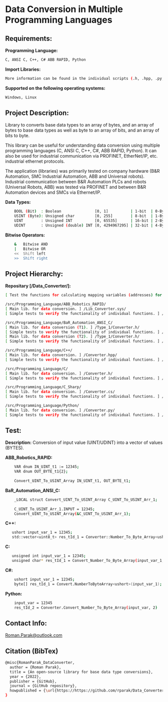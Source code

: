 # Data Conversion in Multiple Programming Languages

## Requirements:

**Programming Language:**

```bash
C, ANSI C, C++, C# ABB RAPID, Python
```

**Import Libraries:**
```bash
More information can be found in the individual scripts (.h, .hpp, .py, etc.)
```

**Supported on the following operating systems:**
```bash
Windows, Linux
```

## Project Description:
Library to converts base data types to an array of bytes, and an array of bytes to base data types as well as byte to an array of bits, and an array of bits to byte.

This library can be useful for understanding data conversion using multiple programming languages (C, ANSI C, C++, C#, ABB RAPID, Python). It can also be used for industrial communication via PROFINET, EtherNet/IP, etc. industrial ethernet protocols.

The application (libraries) was primarily tested on company hardware (B&R Automation, SMC Industrial Automation, ABB and Universal robots). Industrial communication between B&R Automation PLCs and robots (Universal Robots, ABB) was tested via PROFINET and between B&R Automation devices and SMCs via Ethernet/IP.

**Data Types:**
```bash 
    BOOL (Bit)  : Boolean               [0, 1]          | 1-bit  | 0-Byte |
    USINT (Byte): Unsigned char         [0, 255]        | 8-bit  | 1-Byte |
    UINT        : Unsigned INT          [0, 65535]      | 16-bit | 2-Byte |
    UDINT       : Unsigned (double) INT [0, 4294967295] | 32-bit | 4-Byte |
```

**Bitwise Operators:**
```bash 
    &	Bitwise AND
    |	Bitwise OR
    <<	Shift left
    >>	Shift right
```
## Project Hierarchy:

**Repositary [/Data_Converter/]:**
```bash
[ Test the functions for calculating mapping variables (addresses) for industrial ethernet protocols such as PROFINET, EtherNet/IP. ] /Helpers/

/src/Programming_Language/ABB_Robotics_RAPID/
[ Main lib. for data conversion. ] /Lib_Converter.sys/
[ Simple tests to verify the functionality of individual functions. ] /Module1.mod/

/src/Programming_Language/BaR_Automation_ANSI_C/
[ Main lib. for data conversion (T1). ] /Type_1/Converter.h/
[ Simple tests to verify the functionality of individual functions. ] /Type_1/Main.c/
[ Main lib. for data conversion (T2). ] /Type_1/Converter.h/
[ Simple tests to verify the functionality of individual functions. ] /Type_1/Main.c/

/src/Programming_Language/C++/
[ Main lib. for data conversion. ] /Converter.hpp/
[ Simple tests to verify the functionality of individual functions. ] /main.cpp/

/src/Programming_Language/C/
[ Main lib. for data conversion. ] /Converter.h/
[ Simple tests to verify the functionality of individual functions. ] /main.c/

/src/Programming_Language/C_Sharp/
[ Main lib. for data conversion. ] /Converter.cs/
[ Simple tests to verify the functionality of individual functions. ] /Program.cs/

/src/Programming_Language/Python/
[ Main lib. for data conversion. ] /Converter.py/
[ Simple tests to verify the functionality of individual functions. ] /main.py/
```

## Test:

**Description:**
Conversion of input value (UINT/UDINT) into a vector of values (BYTES).

**ABB_Robotics_RAPID:**
```bash 
    VAR dnum IN_UINT_t1 := 12345;
    VAR dnum OUT_BYTE_t1{2};
    
    Convert_UINT_To_USINT_Array IN_UINT_t1, OUT_BYTE_t1;
```

**BaR_Automation_ANSI_C:**
```bash 
    _LOCAL struct Convert_UINT_To_USINT_Array C_UINT_To_USINT_Arr_1;
    
    C_UINT_To_USINT_Arr_1.INPUT = 12345;
    Convert_UINT_To_USINT_Array(&C_UINT_To_USINT_Arr_1);
```

**C++:**
```bash 
   ushort input_var_1 = 12345;
   std::vector<uint8_t> res_tId_1 = Converter::Number_To_Byte_Array<ushort>(input_var_1, 2);
```

**C:**
```bash 
   unsigned int input_var_1 = 12345;
   unsigned char* res_tId_1 = Convert_Number_To_Byte_Array(input_var_1, 2);
```

**C#:**
```bash 
    ushort input_var_1 = 12345;
    byte[] res_tId_1 = Convert.NumberToByteArray<ushort>(input_var_1);
```

**Python:**
```bash 
    input_var = 12345
    res_tId_2 = Converter.Convert_Number_To_Byte_Array(input_var, 2)
```

## Contact Info:
Roman.Parak@outlook.com

## Citation (BibTex)
```bash
@misc{RomanParak_DataConverter,
  author = {Roman Parak},
  title = {An open-source library for base data type conversions},
  year = {2022},
  publisher = {GitHub},
  journal = {GitHub repository},
  howpublished = {\url{https://https://github.com/rparak/Data_Converter}}
}
```

